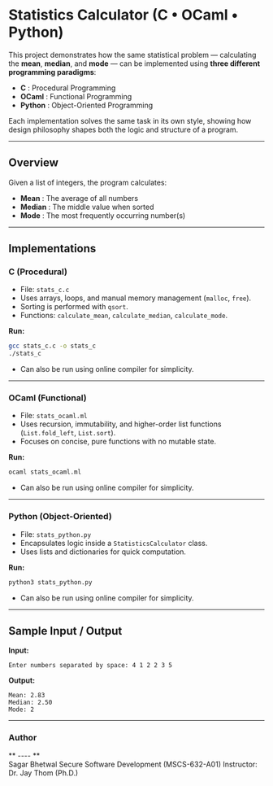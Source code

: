 # Statistics Calculator (C • OCaml • Python)

This project demonstrates how the same statistical problem — calculating the **mean**, **median**, and **mode** — can be implemented using **three different programming paradigms**:

- **C** : Procedural Programming  
- **OCaml** : Functional Programming  
- **Python** : Object-Oriented Programming  

Each implementation solves the same task in its own style, showing how design philosophy shapes both the logic and structure of a program.

---

##  Overview

Given a list of integers, the program calculates:
- **Mean** : The average of all numbers  
- **Median** : The middle value when sorted  
- **Mode** : The most frequently occurring number(s)

---

##  Implementations

### C (Procedural)
- File: `stats_c.c`  
- Uses arrays, loops, and manual memory management (`malloc`, `free`).  
- Sorting is performed with `qsort`.  
- Functions: `calculate_mean`, `calculate_median`, `calculate_mode`.  

**Run:**
```bash
gcc stats_c.c -o stats_c
./stats_c
```
- Can also be run using online compiler for simplicity.

---

###  OCaml (Functional)
- File: `stats_ocaml.ml`  
- Uses recursion, immutability, and higher-order list functions (`List.fold_left`, `List.sort`).  
- Focuses on concise, pure functions with no mutable state.

**Run:**
```bash
ocaml stats_ocaml.ml
```
- Can also be run using online compiler for simplicity.

---

###  Python (Object-Oriented)
- File: `stats_python.py`  
- Encapsulates logic inside a `StatisticsCalculator` class.  
- Uses lists and dictionaries for quick computation.

**Run:**
```bash
python3 stats_python.py
```
- Can also be run using online compiler for simplicity.

---

##  Sample Input / Output

**Input:**
```
Enter numbers separated by space: 4 1 2 2 3 5
```

**Output:**
```
Mean: 2.83
Median: 2.50
Mode: 2
```

---

### Author
** ---- **  
Sagar Bhetwal
Secure Software Development (MSCS-632-A01)
Instructor: Dr. Jay Thom (Ph.D.)


